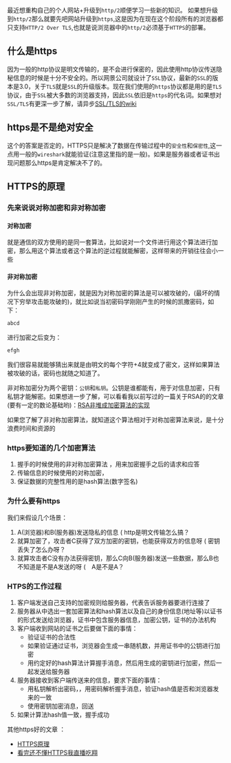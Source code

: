 最近想重构自己的个人网站+升级到`http/2`顺便学习一些新的知识。
如果想升级到`http/2`那么就要先吧网站升级到`https`,这是因为在现在这个阶段所有的浏览器都只支持`HTTP/2 Over TLS`,也就是说浏览器中的`http/2`必须基于`HTTPS`的部署。

## 什么是https

因为一般的http协议是明文传输的，是不会进行保密的，因此使用http协议传送隐秘信息的时候是十分不安全的。所以网景公司就设计了`SSL`协议，最新的`SSL`的版本是$3.0$，关于`TLS`就是`SSL`的升级版本。现在我们使用的`https`协议都是用的是`TLS`协议，由于`SSL`被大多数的浏览器支持，因此`SSL`依旧是`https`的代名词。如果想对`SSL/TLS`有更深一步了解，请异步[SSL/TLS的wiki](https://en.wikipedia.org/wiki/Transport_Layer_Security)

## https是不是绝对安全

这个的答案是否定的，HTTPS只是解决了数据在传输过程中的`安全性`和`保密性`,这一点用一般的`wireshark`就能验证(注意这里指的是一般)。如果是服务器或者证书出现问题那么https是肯定解决不了的。

## HTTPS的原理

### 先来说说对称加密和非对称加密

#### 对称加密

就是通信的双方使用的是同一套算法，比如说对一个文件进行用这个算法进行加密，那么用这个算法或者这个算法的逆过程就能解密，这样带来的开销往往会小一些

#### 非对称加密

为什么会出现非对称加密，就是因为对称加密的算法是可以被攻破的，(最坏的情况下穷举攻击能攻破的)，就比如说当初密码学刚刚产生的时候的凯撒密码，如下：

```java
abcd
```
进行加密之后变为：

```java
efgh
```

我们很容易就能够猜出来就是由明文的每个字符+4就变成了密文，这样如果算法被攻破的话，密码也就随之知道了。

非对称加密分为两个密钥：`公钥`和`私钥`。公钥是谁都能有，用于对信息加密，只有私钥才能解密。如果想进一步了解，可以看看我以前写过的一篇关于RSA的的文章(要有一定的数论基础哟)：[RSA非堆成加密算法的实现](http://blog.csdn.net/woshinannan741/article/details/52790511)

如果您了解了非对称加密算法，就知道这个算法相对于对称加密算法来说，是十分浪费时间和资源的

### https要知道的几个加密算法

1. 握手的时候使用的非对称加密算法 ，用来加密握手之后的请求和应答
2. 传输信息的时候使用的对称加密，
3. 保证数据的完整性用的是hash算法(数字签名)

### 为什么要有https

我们来假设几个场景：

1. A(浏览器)和B(服务器)发送隐私的信息 ( http是明文传输怎么搞？
2. 就算加密了，攻击者C获得了双方加密的密钥，也能获得双方的信息呀 ( 密钥丢失了怎么办呀？
3. 就算攻击者C没有办法获得密钥，那么C向B(服务器)发送一些数据，那么B也不知道是不是A发送的呀  (　A是不是A？


### HTPS的工作过程

1. 客户端发送自己支持的加密规则给服务器，代表告诉服务器要进行连接了
2. 服务器从中选出一套加密算法和hash算法以及自己的身份信息(地址等)以证书的形式发送给浏览器，证书中包含服务器信息，加密公钥，证书的办法机构
3. 客户端收到网站的证书之后要做下面的事情：
	+ 验证证书的合法性
	+ 如果验证通过证书，浏览器会生成一串随机数，并用证书中的公钥进行加密
	+ 用约定好的hash算法计算握手消息，然后用生成的密钥进行加密，然后一起发送给服务器
4. 服务器接收到客户端传送来的信息，要求下面的事情：
	+ 用私钥解析出密码，，用密码解析握手消息，验证hash值是否和浏览器发来的一致
	+ 使用密钥加密消息，回送
5. 如果计算法hash值一致，握手成功


其他https好的文章 ： 
- [HTTPS原理](http://www.guokr.com/post/114121/)
- [看完还不懂HTTPS我直播吃翔](http://qifuguang.me/2017/03/25/%E7%9C%8B%E5%AE%8C%E8%BF%98%E4%B8%8D%E6%87%82HTTPS%E6%88%91%E7%9B%B4%E6%92%AD%E5%90%83%E7%BF%94/)


